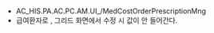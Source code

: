 


#
- AC_HIS.PA.AC.PC.AM.UI_/MedCostOrderPrescriptionMng
- 급여환자로 , 그리드 화면에서 수정 시 값이 안 들어간다.
## 



